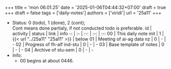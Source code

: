 +++
title = 'mon 06.01.25'
date = '2025-01-06T04:44:32+07:00'
draft = true
+++
draft = false
tags = ['daily-notes']
authors = ['viridi']
url = '25a11'
+++
<!--more-->

+ Status: 0 (todo), 1 (done), 2 (cont); \
  Cont means done partialy, if not conducted todo is preferable.
id | activity | status | link | info
-: | :- | :-: | :-: | :-:
00 | This daily note init   | 1 | {{< url "../25a11" "25a11" >}} | below
01 | Meeting of ai-ag data nz   | 0 | - | -
02 | Progress of fh-alf ind-stu | 0 | - | -
03 | Base template of notes     | 0 | - | -
04 | Archive of stu-sem         | 0 | - | -
+ Info:
  - 00 begins at about 0446.